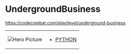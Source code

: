 # UndergroundBusiness 

https://codecombat.com/play/level/underground-business
<table>
<tr>
<td>

![Hero Picture](hero.png?raw=true "Hero Picture")

</td>
<td>
<ul>
<li>

[PYTHON](UndergroundBusiness.py)

</li>
</td>
</tr>
<table>